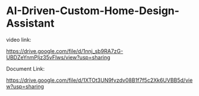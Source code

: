 # AI-Driven-Custom-Home-Design-Assistant

video link:

https://drive.google.com/file/d/1nnj_sb9RA7zG-UBDZeYnmPIjz35vFIws/view?usp=sharing


Document Link:

https://drive.google.com/file/d/1XTOt3UN9fvzdv08B1f7f5c2Xk6UVBB5d/view?usp=sharing

